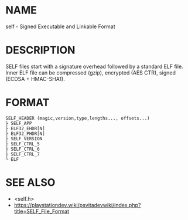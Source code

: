 # NAME

self - Signed Executable and Linkable Format

# DESCRIPTION

SELF files start with a signature overhead followed by a standard ELF file.
Inner ELF file can be compressed (gzip), encrypted (AES CTR), signed (ECDSA + HMAC-SHA1).

# FORMAT

    SELF_HEADER (magic,version,type,lengths..., offsets...)
    ├ SELF_APP
    ├ ELF32_EHDR[N]
    ├ ELF32_PHDR[N]
    ├ SELF_VERSION
    ├ SELF_CTRL_5
    ├ SELF_CTRL_6
    ├ SELF_CTRL_7
    └ ELF


# SEE ALSO
  - <self.h>
  - https://playstationdev.wiki/psvitadevwiki/index.php?title=SELF_File_Format
